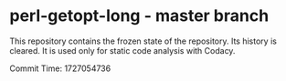 # perl-getopt-long - master branch

This repository contains the frozen state of the repository.
Its history is cleared. It is used only for static code
analysis with Codacy.

Commit Time: 1727054736